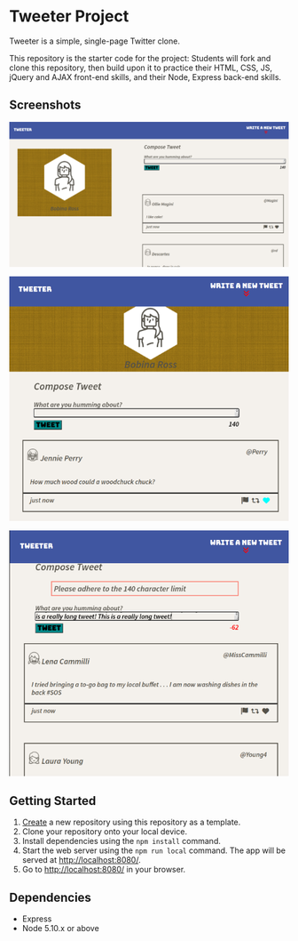 # Tweeter Project

Tweeter is a simple, single-page Twitter clone.

This repository is the starter code for the project: Students will fork and clone this repository, then build upon it to practice their HTML, CSS, JS, jQuery and AJAX front-end skills, and their Node, Express back-end skills.

## Screenshots

!["Screenshot of how layout looks like on desktop (>=1024 pixels)"](https://github.com/Yiusifer/tweeter/blob/master/docs/tweeterDesktopView.png?raw=true)

!["Screenshot of how layout looks like on mobile (<1024 pixels)"](https://github.com/Yiusifer/tweeter/blob/master/docs/tweeterMobileView.png?raw=true)

!["Screenshot displaying error if character count exceeds 140 limit"](https://github.com/Yiusifer/tweeter/blob/master/docs/tweeterError.png?raw=true)


## Getting Started

1. [Create](https://docs.github.com/en/repositories/creating-and-managing-repositories/creating-a-repository-from-a-template) a new repository using this repository as a template.
2. Clone your repository onto your local device.
3. Install dependencies using the `npm install` command.
3. Start the web server using the `npm run local` command. The app will be served at <http://localhost:8080/>.
4. Go to <http://localhost:8080/> in your browser.

## Dependencies

- Express
- Node 5.10.x or above
